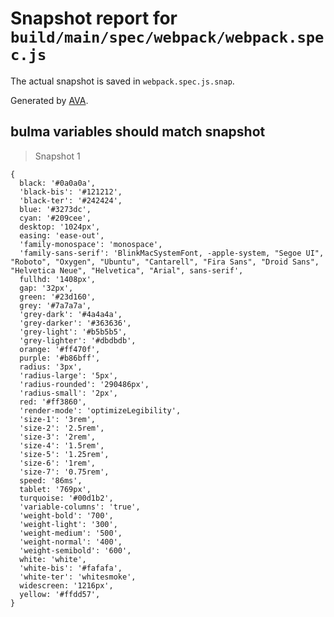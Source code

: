 # Snapshot report for `build/main/spec/webpack/webpack.spec.js`

The actual snapshot is saved in `webpack.spec.js.snap`.

Generated by [AVA](https://ava.li).

## bulma variables should match snapshot

> Snapshot 1

    {
      black: '#0a0a0a',
      'black-bis': '#121212',
      'black-ter': '#242424',
      blue: '#3273dc',
      cyan: '#209cee',
      desktop: '1024px',
      easing: 'ease-out',
      'family-monospace': 'monospace',
      'family-sans-serif': 'BlinkMacSystemFont, -apple-system, "Segoe UI", "Roboto", "Oxygen", "Ubuntu", "Cantarell", "Fira Sans", "Droid Sans", "Helvetica Neue", "Helvetica", "Arial", sans-serif',
      fullhd: '1408px',
      gap: '32px',
      green: '#23d160',
      grey: '#7a7a7a',
      'grey-dark': '#4a4a4a',
      'grey-darker': '#363636',
      'grey-light': '#b5b5b5',
      'grey-lighter': '#dbdbdb',
      orange: '#ff470f',
      purple: '#b86bff',
      radius: '3px',
      'radius-large': '5px',
      'radius-rounded': '290486px',
      'radius-small': '2px',
      red: '#ff3860',
      'render-mode': 'optimizeLegibility',
      'size-1': '3rem',
      'size-2': '2.5rem',
      'size-3': '2rem',
      'size-4': '1.5rem',
      'size-5': '1.25rem',
      'size-6': '1rem',
      'size-7': '0.75rem',
      speed: '86ms',
      tablet: '769px',
      turquoise: '#00d1b2',
      'variable-columns': 'true',
      'weight-bold': '700',
      'weight-light': '300',
      'weight-medium': '500',
      'weight-normal': '400',
      'weight-semibold': '600',
      white: 'white',
      'white-bis': '#fafafa',
      'white-ter': 'whitesmoke',
      widescreen: '1216px',
      yellow: '#ffdd57',
    }
